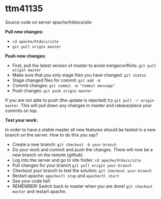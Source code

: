 # ttm41135

Source code on server apache/htdocs/site

**Pull new changes:**
- `cd apache/htdocs/site`
- `git pull origin master`

**Push new changes:**
- First, pull the latest version of master to avoid mergeconflicts: `git pull origin master`
- Make sure that you only stage files you have changed: `git status` 
- Stage changed files for commit: `git add -A`
- Commit changes: `git commit -m "Commit message"`
- Push changes: `git push origin master`

If you are not able to push (the update is rejected) try `git pull -r origin master`. This will pull down any changes in master and rebase/place your commits on top.

**Test your work:**

In order to have a stable master all new features should be tested in a new branch on the server. How to do this you say?

- Create a new branch: `git checkout -b your-branch`
- Do your work and commit and push the changes. There will now be a new branch on the remote (github)
- Log into the server and go to site folder: `cd apache/htdocs/site`
- Pull changes for your branch `git pull origin your-branch`
- Checkout your branch to test the solution: `git checkout your-branch`
- Restart apache: `apachectl stop` and `apachectl start`
- See your code fail!
- REMEMBER! Switch back to master when you are done! `git checkout master` and restart apache. 
